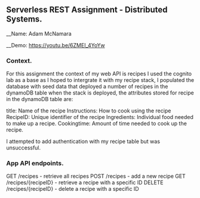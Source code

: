 ## Serverless REST Assignment - Distributed Systems.

__Name: Adam McNamara

__Demo: https://youtu.be/6ZMEI_4YoYw

### Context.

For this assignment the context of my web API is recipes I used the cognito lab as a base as I hoped to intergrate it with my recipe stack, I populated the database with seed data that deployed a number  of recipes in the dynamoDB table when the stack is deployed, the attributes stored for recipe in the dynamoDB table are:

title: Name of the recipe
Instructions: How to cook using the recipe
RecipeID: Unique identifier of the recipe
Ingredients: Individual food needed to make up a recipe.
Cookingtime: Amount of time needed to cook up the recipe.


I attempted to add authentication with my recipe table but was unsuccessful.

### App API endpoints.



GET /recipes - retrieve all recipes
POST /recipes - add a new recipe
GET /recipes/{recipeID} - retrieve a recipe with a specific ID
DELETE /recipes/{recipeID} - delete a recipe with a specific ID



